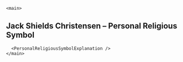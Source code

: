 <script>
  import PersonalReligiousSymbolExplanation from "../../components/PersonalReligiousSymbolExplanation.svelte";
</script>

    <main>

## Jack Shields Christensen – Personal Religious Symbol

      <PersonalReligiousSymbolExplanation />
    </main>